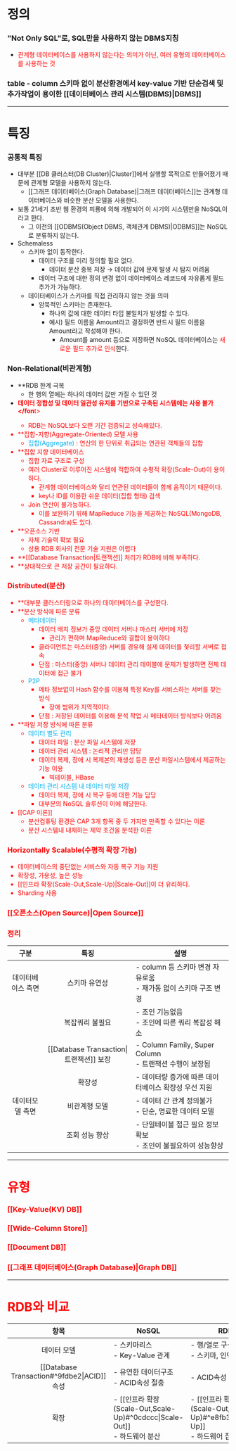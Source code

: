 # 정의
### "Not Only SQL"로, SQL만을 사용하지 않는 DBMS지칭
- <font color="#ff0000">관계형 데이터베이스를 사용하지 않는다는 의미가 아닌, 여러 유형의 데이터베이스를 사용하는 것</font>
### table - column 스키마 없이 분산환경에서 key-value 기반 단순검색 및 추가작업이 용이한 [[데이터베이스 관리 시스템(DBMS)|DBMS]]

---

# 특징
### 공통적 특징
- 대부분 [[DB 클러스터(DB Cluster)|Cluster]]에서 실행할 목적으로 만들어졌기 때문에 관계형 모델을 사용하지 않는다.
	- [[그래프 데이터베이스(Graph Database)|그래프 데이터베이스]]는 관계형 데이터베이스와 비슷한 분산 모델을 사용한다.
- 보통 21세기 초반 웹 환경의 피룡에 의해 개발되어 이 시기의 시스템만을 NoSQL이라고 한다.
	- 그 이전의 [[ODBMS(Object DBMS, 객체관계 DBMS)|ODBMS]]는 NoSQL로 분류하지 않는다.
- Schemaless
	- 스키마 없이 동작한다.
		- 데이터 구조를 미리 정의할 필요 없다.
			- 데이터 분산 중복 저장 → 데이터 값에 문제 발생 시 탐지 어려움
		- 데이터 구조에 대한 정의 변경 없이 데이터베이스 레코드에 자유롭게 필드 추가가 가능하다.
	- 데이터베이스가 스키마를 직접 관리하지 않는 것을 의미
		- 암묵적인 스키마는 존재한다.
			- 하나의 값에 대한 데이터 타입 불일치가 발생할 수 있다.
			- 예시) 필드 이름을 Amount라고 결정하면 반드시 필드 이름을 Amount라고 작성해야 한다.
				- Amount를 amount 등으로 저장하면 NoSQL 데이터베이스는 <font color="#ff0000">새로운 필드 추가로 인식</font>한다.
### Non-Relational(비관계형)
- **RDB 한계 극복
	- 한 행의 열에는 하나의 데이터 값만 가질 수 있던 것
- **<font color="#ff0000">데이터 정합성 및 데이터 일관성 유지를 기반으로 구축된 시스템에는 사용 불가</fon**t>
	- RDB는 NoSQL보다 오랜 기간 검증되고 성숙해있다.
- **집합-지향(Aggregate-Oriented) 모델 사용
	- <font color="#00b0f0">집합(Aggregate)</font> : 연산의 한 단위로 취급되는 연관된 객체들의 집합
- **집합 지향 데이터베이스
	- 집합 자료 구조로 구성
	- <font color="#ff0000">여러 Cluster로 이루어진 시스템에 적합하여 수평적 확장(Scale-Out)이 용이</font>하다.
		- 관계형 데이터베이스와 달리 연관된 데이터들이 함께 움직이기 때문이다.
		- key나 ID를 이용한 쉬운 데이터(집합 형태) 검색
	- Join 연산이 불가능하다.
		- 이를 보완하기 위해 MapReduce 기능을 제공하는 NoSQL(MongoDB, Cassandra)도 있다.
- **오픈소스 기반
	- 자체 기술력 확보 필요
	- 상용 RDB 회사의 전문 기술 지원은 어렵다
- **[[Database Transaction|트랜잭션]] 처리가 RDB에 비해 부족하다.
- **상대적으로 큰 저장 공간이 필요하다.
### Distributed(분산)
- **대부분 클러스터링으로 하나의 데이터베이스를 구성한다.
- **분산 방식에 따른 분류
	- <font color="#00b0f0">메타데이터</font>
		- 데이터 배치 정보가 중앙 데이터 서버나 마스터 서버에 저장
			- 관리가 편하며 MapReduce와 결합이 용이하다
		- 클라이언트는 마스터(중앙) 서버를 경유해 실제 데이터를 첯리할 서버로 접속
		- 단점 : 마스터(중앙) 서버나 데이터 관리 테이블에 문제가 발생하면 전체 데이터에 접근 불가
	- <font color="#00b0f0">P2P</font>
		- 메타 정보없이 Hash 함수를 이용해 특정 Key를 서비스하는 서버를 찾는 방식
			- 장애 범위가 지역적이다.
		- 단점 : 저장된 데이터를 이용해 분석 작업 시 메타데이터 방식보다 어려움
- **파일 저장 방식에 따른 분류
	- <font color="#00b0f0">데이터 별도 관리</font>
		- 데이터 파일 : 분산 파일 시스템에 저장
		- 데이터 관리 시스템 : 논리적 관리만 담당
		- 데이터 복제, 장애 시 복제본의 재생성 등은 분산 파일시스템에서 제공하는 기능 이용
			- 빅테이블, HBase
	- <font color="#00b0f0">데이터 관리 시스템 내 데이터 파일 저장</font>
		- 데이터 복제, 장애 시 복구 등에 대한 기능 담당
		- 대부분의 NoSQL 솔루션이 이에 해당한다.
- [[CAP 이론]]
	- 분산컴퓨팅 환경은 CAP 3개 항목 중 두 가지만 만족할 수 있다는 이론
	- 분산 시스템내 내재하는 제약 조건을 분석한 이론
### Horizontally Scalable(수평적 확장 가능)
- 데이터베이스의 중단없는 서비스와 자동 복구 기능 지원
- 확장성, 가용성, 높은 성능 
- [[인프라 확장(Scale-Out,Scale-Up)|Scale-Out]]이 더 유리하다.
- Sharding 사용
### [[오픈소스(Open Source)|Open Source]]
### 정리
|구분|특징|<center>설명</center>|
|:----:|:----:|----|
|데이터베이스 측면|스키마 유연성|- column 등 스키마 변경 자유로움<br/>- 재가동 없이 스키마 구조 변경|
||복잡쿼리 불필요|- 조인 기능없음<br/>- 조인에 따른 쿼리 복잡성 해소|
||[[Database Transaction\|트랜잭션]] 보장|- Column Family, Super Column<br/>- 트랜잭션 수행이 보장됨|
||확장성|- 데이터량 증가에 따른 데이터베이스 확장성 우선 지원|
|데이터모델 측면|비관계형 모델|- 데이터 간 관계 정의불가<br/>- 단순, 명료한 데이터 모델|
||조회 성능 향상|- 단일테이블 접근 필요 정보확보<br/>- 조인이 불필요하여 성능향상|


---

# 유형
### [[Key-Value(KV) DB]]
### [[Wide-Column Store]]
### [[Document DB]]
### [[그래프 데이터베이스(Graph Database)|Graph DB]]

---

# RDB와 비교

|항목|<center>NoSQL</center>|<center>RDB</center>|
|:----:|----|----|
|데이터 모델|- 스키마리스<br/>- Key-Value 관계|- 행/열로 구성<br/>- 스키마, 인덱스 등|
|[[Database Transaction#^9fdbe2\|ACID]] 속성|- 유연한 데이터구조<br/>- ACID속성 절충|- ACID속성 중요|
|확장|- [[인프라 확장(Scale-Out,Scale-Up)#^0cdccc\|Scale-Out]]<br/>- 하드웨어 분산|- [[인프라 확장(Scale-Out,Scale-Up)#^e8fb33\|Scale-Up]]<br/>- 하드웨어 집적도|









